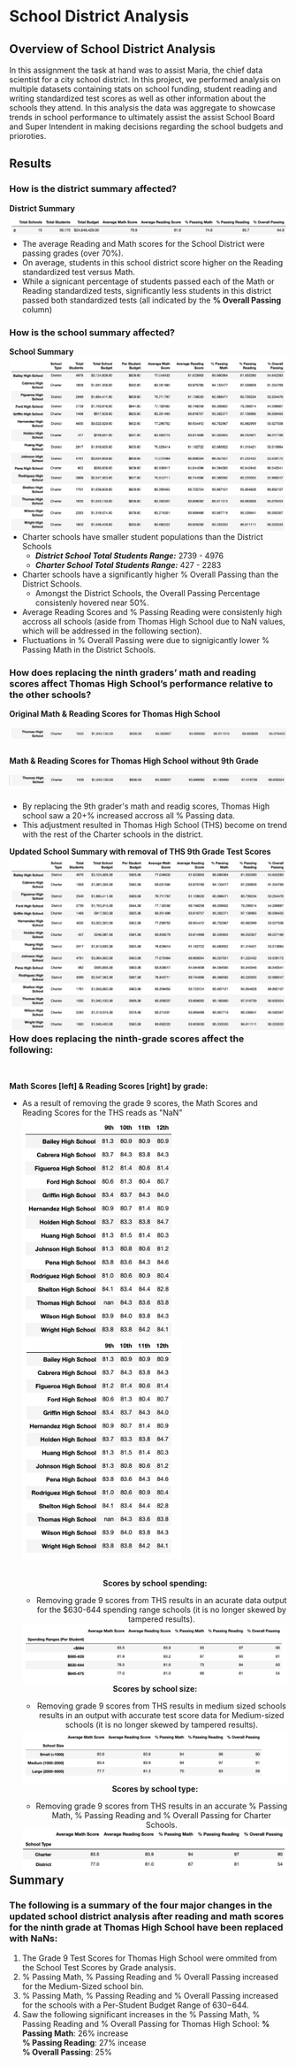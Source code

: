 # School District Analysis
## Overview of School District Analysis

In this assignment the task at hand was to assist Maria, the chief data scientist for a city school district. In this project, we performed analysis on multiple datasets containing stats on school funding, student reading and writing standardized test scores as well as other information about the schools they attend. In this analysis the data was aggregate to showcase trends in school performance to ultimately assist the assist School Board and Super Intendent in making decisions regarding the school budgets and prioroties.

## Results

### How is the district summary affected?
**District Summary**
<img align="left" src="https://github.com/hollyouellette/School_District_Analysis/blob/main/Analysis/District_Summary.png">
  - The average Reading and Math scores for the School District were passing grades (over 70%).
  - On average, students in this school district score higher on the Reading standardized test versus Math.
  - While a signicant percentage of students passed each of the Math or Reading standardized tests, significantly less students in this district passed both standardized tests (all indicated by the **% Overall Passing** column)
  
### How is the school summary affected?
**School Summary**
<img align="left" src="https://github.com/hollyouellette/School_District_Analysis/blob/main/Analysis/School_Summary.png">
  - Charter schools have smaller student populations than the District Schools
    - _**District School Total Students Range:**_ 2739 - 4976
    - _**Charter School Total Students Range:**_ 427 - 2283
  - Charter schools have a significantly higher % Overall Passing than the District Schools.
    - Amongst the District Schools, the Overall Passing Percentage consistenly hovered near 50%.
  - Average Reading Scores and % Passing Reading were consistenly high accross all schools (aside from Thomas High School due to NaN values, which will be addressed in the following section).
  - Fluctuations in % Overall Passing were due to signigicantly lower % Passing Math in the District Schools. 
  
### How does replacing the ninth graders’ math and reading scores affect Thomas High School’s performance relative to the other schools?
**Original Math & Reading Scores for Thomas High School**
<br/>
<br/>
<img align="left" src="https://github.com/hollyouellette/School_District_Analysis/blob/main/Analysis/Thomas_High_School_All_Grades.png">
<br/>
<br/>
<br/>
**Math & Reading Scores for Thomas High School without 9th Grade**
<br/>
<br/>
<img align="left" src="https://github.com/hollyouellette/School_District_Analysis/blob/main/Analysis/Thomas_High_School_Sr_Grades.png">
<br/>
<br/>
- By replacing the 9th grader's math and readig scores, Thomas High school saw a 20+% increased accross all % Passing data.
- This adjustment resulted in Thomas High School (THS) become on trend with the rest of the Charter schools in the district. 

**Updated School Summary with removal of THS 9th Grade Test Scores**
<img align="left" src="https://github.com/hollyouellette/School_District_Analysis/blob/main/Analysis/School_Summary_THS_adj.png">

### How does replacing the ninth-grade scores affect the following:
<br/>

**Math Scores [left] & Reading Scores [right] by grade:**

- As a result of removing the grade 9 scores, the Math Scores and Reading Scores for the THS reads as "NaN"
  <img align="left" src="https://github.com/hollyouellette/School_District_Analysis/blob/main/Analysis/Math_Scores_by_Grade.png" height= 400> 
  <img src="https://github.com/hollyouellette/School_District_Analysis/blob/main/Analysis/Math_Reading_by_grade.png" height= 400><center/>
  <br/>
  **Scores by school spending:**
 
  - Removing grade 9 scores from THS results in an acurate data output for the $630-644 spending range schools (it is no longer skewed by tampered results).
  <img align="left" src="https://github.com/hollyouellette/School_District_Analysis/blob/main/Analysis/Scores_By_Spending_Ranges.png">
  <br/>
  
  **Scores by school size:**
  
  - Removing grade 9 scores from THS results in medium sized schools results in an output with accurate test score data for Medium-sized schools (it is no longer skewed by tampered results).
  <img align="left" src="https://github.com/hollyouellette/School_District_Analysis/blob/main/Analysis/Scores_By_School_Size.png">
  <br/>

  **Scores by school type:**
   - Removing grade 9 scores from THS results in an accurate % Passing Math, % Passing Reading and % Overall Passing for Charter Schools.
  <img align="left" src="https://github.com/hollyouellette/School_District_Analysis/blob/main/Analysis/Scores_by_Type.png">
  <br/>

## Summary
### The following is a summary of the four major changes in the updated school district analysis after reading and math scores for the ninth grade at Thomas High School have been replaced with NaNs:
1. The Grade 9 Test Scores for Thomas High School were ommited from the School Test Scores by Grade analysis.
2. % Passing Math, % Passing Reading and % Overall Passing increased for the Medium-Sized school bin.
3. % Passing Math, % Passing Reading and % Overall Passing increased for the schools with a Per-Student Budget Range of $630-$644.
4. Saw the following significant increases in the % Passing Math, % Passing Reading and % Overall Passing for Thomas High School:
  **% Passing Math**: 26% increase<br/>
  **% Passing Reading**: 27% incease<br/>
  **% Overall Passing**: 25%
